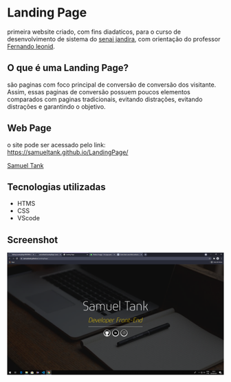 # Landing Page
primeira website criado, com fins diadaticos, para o curso de desenvolvimento de sistema do [senai jandira](https://jandira.sp.senai.br/), com orientação do professor [Fernando leonid](https://github.com/FernandoLeonid).
## O que é uma Landing Page?
são paginas com foco principal de conversão de conversão dos visitante. Assim, essas paginas de conversão possuem poucos elementos comparados com paginas tradicionais, evitando distrações, evitando distrações e garantindo o objetivo.
## Web Page
o site pode ser acessado pelo link: https://samueltank.github.io/LandingPage/

[Samuel Tank](https://github.com/samueltank)
## Tecnologias utilizadas
* HTMS
* CSS
* VScode

## Screenshot
![](image.png)
